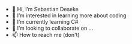 - 👋 Hi, I’m Sebastian Deseke
- 👀 I’m interested in learning more about coding
- 🌱 I’m currently learning C#
- 💞️ I’m looking to collaborate on ...
- 📫 How to reach me (don't)

<!---
Sebie-Des/Sebie-Des is a ✨ special ✨ repository because its `README.md` (this file) appears on your GitHub profile.
You can click the Preview link to take a look at your changes.
--->
